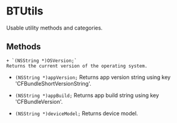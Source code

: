 BTUtils
=======

Usable utility methods and categories.


## Methods
	+ `(NSString *)OSVersion;`
	Returns the current version of the operating system.

+ `(NSString *)appVersion;`
Returns app version string using key 'CFBundleShortVersionString'.

+ `(NSString *)appBuild;`
Returns app build string using key 'CFBundleVersion'.

+ `(NSString *)deviceModel;`
Returns device model.

